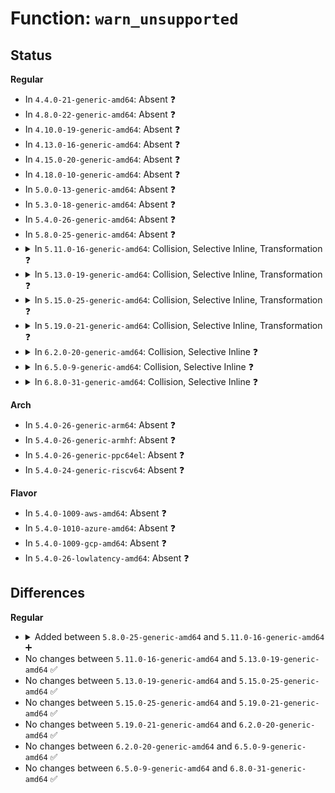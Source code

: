 # Function: <code>warn_unsupported</code>

## Status
<b>Regular</b>
<ul>
<li>
In <code>4.4.0-21-generic-amd64</code>: Absent ❓
</li>
<li>
In <code>4.8.0-22-generic-amd64</code>: Absent ❓
</li>
<li>
In <code>4.10.0-19-generic-amd64</code>: Absent ❓
</li>
<li>
In <code>4.13.0-16-generic-amd64</code>: Absent ❓
</li>
<li>
In <code>4.15.0-20-generic-amd64</code>: Absent ❓
</li>
<li>
In <code>4.18.0-10-generic-amd64</code>: Absent ❓
</li>
<li>
In <code>5.0.0-13-generic-amd64</code>: Absent ❓
</li>
<li>
In <code>5.3.0-18-generic-amd64</code>: Absent ❓
</li>
<li>
In <code>5.4.0-26-generic-amd64</code>: Absent ❓
</li>
<li>
In <code>5.8.0-25-generic-amd64</code>: Absent ❓
</li>
<li>
<details>
<summary>In <code>5.11.0-16-generic-amd64</code>: Collision, Selective Inline, Transformation ❓</summary>

```c
int warn_unsupported(struct file * file, const char * op)
```

```json
{
  "name": "warn_unsupported",
  "collision_type": "Static-Static Collision",
  "inline_type": "Selective",
  "funcs": [
    {
      "addr": 18446744071582111356,
      "name": "warn_unsupported",
      "external": false,
      "loc": "fs/read_write.c:422",
      "file": "fs/read_write.c",
      "inline": "not declared, inlined",
      "caller_inline": [
        "fs/read_write.c:__kernel_write",
        "fs/read_write.c:__kernel_read"
      ],
      "caller_func": [
        "fs/read_write.c:__kernel_write",
        "fs/read_write.c:__kernel_read"
      ]
    },
    {
      "addr": 18446744071582371472,
      "name": "warn_unsupported",
      "external": false,
      "loc": "fs/splice.c:748",
      "file": "fs/splice.c",
      "inline": "not declared, inlined",
      "caller_inline": [],
      "caller_func": [
        "fs/splice.c:do_splice",
        "fs/splice.c:direct_splice_actor",
        "fs/splice.c:do_splice_to"
      ]
    }
  ],
  "symbols": [
    {
      "addr": 18446744071591339156,
      "name": "warn_unsupported.part.0",
      "section": ".text",
      "bind": "STB_LOCAL",
      "size": 48
    },
    {
      "addr": 18446744071582371472,
      "name": "warn_unsupported",
      "section": ".text",
      "bind": "STB_LOCAL",
      "size": 114
    }
  ]
}
```
</details>
</li>
<li>
<details>
<summary>In <code>5.13.0-19-generic-amd64</code>: Collision, Selective Inline, Transformation ❓</summary>

```c
int warn_unsupported(struct file * file, const char * op)
```

```json
{
  "name": "warn_unsupported",
  "collision_type": "Static-Static Collision",
  "inline_type": "Selective",
  "funcs": [
    {
      "addr": 18446744071582136295,
      "name": "warn_unsupported",
      "external": false,
      "loc": "fs/read_write.c:422",
      "file": "fs/read_write.c",
      "inline": "not declared, inlined",
      "caller_inline": [
        "fs/read_write.c:__kernel_write",
        "fs/read_write.c:__kernel_read"
      ],
      "caller_func": [
        "fs/read_write.c:__kernel_write",
        "fs/read_write.c:__kernel_read"
      ]
    },
    {
      "addr": 18446744071582398784,
      "name": "warn_unsupported",
      "external": false,
      "loc": "fs/splice.c:751",
      "file": "fs/splice.c",
      "inline": "not declared, inlined",
      "caller_inline": [],
      "caller_func": [
        "fs/splice.c:do_splice",
        "fs/splice.c:direct_splice_actor",
        "fs/splice.c:do_splice_to"
      ]
    }
  ],
  "symbols": [
    {
      "addr": 18446744071591281870,
      "name": "warn_unsupported.part.0",
      "section": ".text",
      "bind": "STB_LOCAL",
      "size": 48
    },
    {
      "addr": 18446744071582398784,
      "name": "warn_unsupported",
      "section": ".text",
      "bind": "STB_LOCAL",
      "size": 114
    }
  ]
}
```
</details>
</li>
<li>
<details>
<summary>In <code>5.15.0-25-generic-amd64</code>: Collision, Selective Inline, Transformation ❓</summary>

```c
int warn_unsupported(struct file * file, const char * op)
```

```json
{
  "name": "warn_unsupported",
  "collision_type": "Static-Static Collision",
  "inline_type": "Selective",
  "funcs": [
    {
      "addr": 18446744071582452922,
      "name": "warn_unsupported",
      "external": false,
      "loc": "fs/read_write.c:411",
      "file": "fs/read_write.c",
      "inline": "not declared, inlined",
      "caller_inline": [
        "fs/read_write.c:__kernel_write",
        "fs/read_write.c:__kernel_read"
      ],
      "caller_func": [
        "fs/read_write.c:__kernel_write",
        "fs/read_write.c:__kernel_read"
      ]
    },
    {
      "addr": 18446744071582720320,
      "name": "warn_unsupported",
      "external": false,
      "loc": "fs/splice.c:751",
      "file": "fs/splice.c",
      "inline": "not declared, inlined",
      "caller_inline": [],
      "caller_func": [
        "fs/splice.c:do_splice",
        "fs/splice.c:direct_splice_actor",
        "fs/splice.c:do_splice_to"
      ]
    }
  ],
  "symbols": [
    {
      "addr": 18446744071592228806,
      "name": "warn_unsupported.part.0",
      "section": ".text",
      "bind": "STB_LOCAL",
      "size": 48
    },
    {
      "addr": 18446744071582720320,
      "name": "warn_unsupported",
      "section": ".text",
      "bind": "STB_LOCAL",
      "size": 111
    }
  ]
}
```
</details>
</li>
<li>
<details>
<summary>In <code>5.19.0-21-generic-amd64</code>: Collision, Selective Inline, Transformation ❓</summary>

```c
int warn_unsupported(struct file * file, const char * op)
```

```json
{
  "name": "warn_unsupported",
  "collision_type": "Static-Static Collision",
  "inline_type": "Selective",
  "funcs": [
    {
      "addr": 18446744071582974059,
      "name": "warn_unsupported",
      "external": false,
      "loc": "fs/read_write.c:408",
      "file": "fs/read_write.c",
      "inline": "not declared, inlined",
      "caller_inline": [
        "fs/read_write.c:__kernel_write",
        "fs/read_write.c:__kernel_read"
      ],
      "caller_func": [
        "fs/read_write.c:__kernel_write",
        "fs/read_write.c:__kernel_read"
      ]
    },
    {
      "addr": 18446744071583265024,
      "name": "warn_unsupported",
      "external": false,
      "loc": "fs/splice.c:751",
      "file": "fs/splice.c",
      "inline": "not declared, inlined",
      "caller_inline": [],
      "caller_func": [
        "fs/splice.c:do_splice",
        "fs/splice.c:direct_splice_actor",
        "fs/splice.c:do_splice_to"
      ]
    }
  ],
  "symbols": [
    {
      "addr": 18446744071594008343,
      "name": "warn_unsupported.part.0",
      "section": ".text",
      "bind": "STB_LOCAL",
      "size": 65
    },
    {
      "addr": 18446744071583265024,
      "name": "warn_unsupported",
      "section": ".text",
      "bind": "STB_LOCAL",
      "size": 145
    }
  ]
}
```
</details>
</li>
<li>
<details>
<summary>In <code>6.2.0-20-generic-amd64</code>: Collision, Selective Inline ❓</summary>

```c
int warn_unsupported(struct file * file, const char * op)
```

```json
{
  "name": "warn_unsupported",
  "collision_type": "Static-Static Collision",
  "inline_type": "Selective",
  "funcs": [
    {
      "addr": 18446744071583541462,
      "name": "warn_unsupported",
      "external": false,
      "loc": "fs/read_write.c:396",
      "file": "fs/read_write.c",
      "inline": "not declared, inlined",
      "caller_inline": [
        "fs/read_write.c:__kernel_write_iter",
        "fs/read_write.c:__kernel_write_iter",
        "fs/read_write.c:__kernel_read",
        "fs/read_write.c:__kernel_read"
      ],
      "caller_func": []
    },
    {
      "addr": 18446744071583846848,
      "name": "warn_unsupported",
      "external": false,
      "loc": "fs/splice.c:748",
      "file": "fs/splice.c",
      "inline": "not declared, inlined",
      "caller_inline": [],
      "caller_func": [
        "fs/splice.c:do_splice",
        "fs/splice.c:direct_splice_actor",
        "fs/splice.c:do_splice_to"
      ]
    }
  ],
  "symbols": [
    {
      "addr": 18446744071583846848,
      "name": "warn_unsupported",
      "section": ".text",
      "bind": "STB_LOCAL",
      "size": 145
    }
  ]
}
```
</details>
</li>
<li>
<details>
<summary>In <code>6.5.0-9-generic-amd64</code>: Collision, Selective Inline ❓</summary>

```c
int warn_unsupported(struct file * file, const char * op)
```

```json
{
  "name": "warn_unsupported",
  "collision_type": "Static-Static Collision",
  "inline_type": "Selective",
  "funcs": [
    {
      "addr": 18446744071583757351,
      "name": "warn_unsupported",
      "external": false,
      "loc": "fs/read_write.c:396",
      "file": "fs/read_write.c",
      "inline": "not declared, inlined",
      "caller_inline": [
        "fs/read_write.c:__kernel_write_iter",
        "fs/read_write.c:__kernel_write_iter",
        "fs/read_write.c:__kernel_read",
        "fs/read_write.c:__kernel_read"
      ],
      "caller_func": []
    },
    {
      "addr": 18446744071584065024,
      "name": "warn_unsupported",
      "external": false,
      "loc": "fs/splice.c:920",
      "file": "fs/splice.c",
      "inline": "not declared, inlined",
      "caller_inline": [],
      "caller_func": [
        "fs/splice.c:do_splice",
        "fs/splice.c:direct_splice_actor"
      ]
    }
  ],
  "symbols": [
    {
      "addr": 18446744071584065024,
      "name": "warn_unsupported",
      "section": ".text",
      "bind": "STB_LOCAL",
      "size": 171
    }
  ]
}
```
</details>
</li>
<li>
<details>
<summary>In <code>6.8.0-31-generic-amd64</code>: Collision, Selective Inline ❓</summary>

```c
int warn_unsupported(struct file * file, const char * op)
```

```json
{
  "name": "warn_unsupported",
  "collision_type": "Static-Static Collision",
  "inline_type": "Selective",
  "funcs": [
    {
      "addr": 18446744071583959974,
      "name": "warn_unsupported",
      "external": false,
      "loc": "fs/read_write.c:402",
      "file": "fs/read_write.c",
      "inline": "not declared, inlined",
      "caller_inline": [
        "fs/read_write.c:__kernel_write_iter",
        "fs/read_write.c:__kernel_write_iter",
        "fs/read_write.c:__kernel_read",
        "fs/read_write.c:__kernel_read"
      ],
      "caller_func": []
    },
    {
      "addr": 18446744071584280304,
      "name": "warn_unsupported",
      "external": false,
      "loc": "fs/splice.c:925",
      "file": "fs/splice.c",
      "inline": "not declared, inlined",
      "caller_inline": [],
      "caller_func": [
        "fs/splice.c:do_splice",
        "fs/splice.c:splice_file_range_actor",
        "fs/splice.c:direct_splice_actor"
      ]
    }
  ],
  "symbols": [
    {
      "addr": 18446744071584280304,
      "name": "warn_unsupported",
      "section": ".text",
      "bind": "STB_LOCAL",
      "size": 171
    }
  ]
}
```
</details>
</li>
</ul>
<b>Arch</b>
<ul>
<li>
In <code>5.4.0-26-generic-arm64</code>: Absent ❓
</li>
<li>
In <code>5.4.0-26-generic-armhf</code>: Absent ❓
</li>
<li>
In <code>5.4.0-26-generic-ppc64el</code>: Absent ❓
</li>
<li>
In <code>5.4.0-24-generic-riscv64</code>: Absent ❓
</li>
</ul>
<b>Flavor</b>
<ul>
<li>
In <code>5.4.0-1009-aws-amd64</code>: Absent ❓
</li>
<li>
In <code>5.4.0-1010-azure-amd64</code>: Absent ❓
</li>
<li>
In <code>5.4.0-1009-gcp-amd64</code>: Absent ❓
</li>
<li>
In <code>5.4.0-26-lowlatency-amd64</code>: Absent ❓
</li>
</ul>

## Differences
<b>Regular</b>
<ul>
<li>
<details>
<summary>Added between <code>5.8.0-25-generic-amd64</code> and <code>5.11.0-16-generic-amd64</code> ➕</summary>

```c
int warn_unsupported(struct file * file, const char * op)
```
</details>
</li>
<li>
No changes between <code>5.11.0-16-generic-amd64</code> and <code>5.13.0-19-generic-amd64</code> ✅
</li>
<li>
No changes between <code>5.13.0-19-generic-amd64</code> and <code>5.15.0-25-generic-amd64</code> ✅
</li>
<li>
No changes between <code>5.15.0-25-generic-amd64</code> and <code>5.19.0-21-generic-amd64</code> ✅
</li>
<li>
No changes between <code>5.19.0-21-generic-amd64</code> and <code>6.2.0-20-generic-amd64</code> ✅
</li>
<li>
No changes between <code>6.2.0-20-generic-amd64</code> and <code>6.5.0-9-generic-amd64</code> ✅
</li>
<li>
No changes between <code>6.5.0-9-generic-amd64</code> and <code>6.8.0-31-generic-amd64</code> ✅
</li>
</ul>
